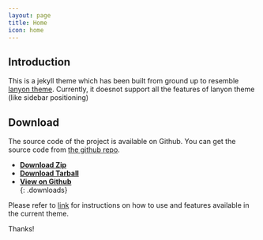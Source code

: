 ```yaml
---
layout: page
title: Home
icon: home
---
```


## Introduction

This is a jekyll theme which has been built from ground up to resemble [lanyon theme](http://lanyon.getpoole.com/). Currently, it doesnot support all the features of lanyon theme (like sidebar positioning)

## Download

The source code of the project is available on Github. You can get the source code from [the github repo](https://github.com/sonapraneeth-a/reboot-lanyon/tree/master-v2).

- [**Download Zip** <br/> <i class="fa fa-file-archive" style="font-size: 1.15em;"></i>](https://github.com/sonapraneeth-a/reboot-lanyon/archive/v{{site.version}}.zip)
- [**Download Tarball** <br/> <i class="zmdi zmdi-archive" style="font-size: 1.15em;"></i>](https://github.com/sonapraneeth-a/reboot-lanyon/archive/v{{site.version}}.tar.gz)
- [**View on Github** <br/> <i class="fab fa-github" style="font-size: 1.15em;"></i>](https://github.com/sonapraneeth-a/reboot-lanyon/tree/master-v2)
{: .downloads}

Please refer to [link]({{site.baseurl}}/blog/2018/02/12/reboot-lanyon/) for instructions on how to use and features available in the current theme.

Thanks!
